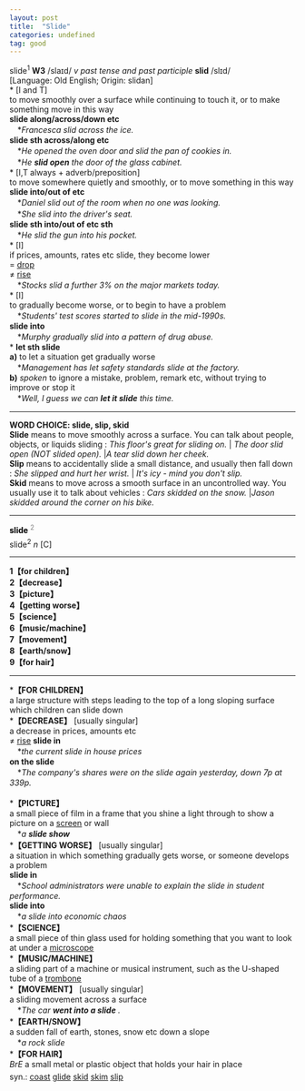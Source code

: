 ```yaml
---
layout: post
title:  "Slide"
categories: undefined
tag: good
---
```

<DIV style="MARGIN: 0px 0px 5px">slide<SUP>1</SUP> <B>W3</B> /slaɪd/ <I>v past tense and past participle</I> <B>slid</B> /slɪd/<BR>[Language: Old English; Origin: slidan]<BR>* [I and T] <BR>to move smoothly over a surface while continuing to touch it, or to make something move in this way<BR><B>slide along/across/down etc</B><BR>　*<I>Francesca slid across the ice.</I><BR><B>slide sth across/along etc</B><BR>　*<I>He opened the oven door and slid the pan of cookies in.</I><BR>　*<I>He <B>slid open</B> the door of the glass cabinet.</I><BR>* [I,T always + adverb/preposition] <BR>to move somewhere quietly and smoothly, or to move something in this way<BR><B>slide into/out of etc</B><BR>　*<I>Daniel slid out of the room when no one was looking.</I><BR>　*<I>She slid into the driver's seat.</I><BR><B>slide sth into/out of etc sth</B><BR>　*<I>He slid the gun into his pocket.</I><BR>* [I] <BR>if prices, amounts, rates etc slide, they become lower<BR>= <A href="{{ site.baseurl }}/drop"><U>drop</U></A><BR>≠ <A href="{{ site.baseurl }}/rise"><U>rise</U></A><BR>　*<I>Stocks slid a further 3% on the major markets today.</I><BR>* [I] <BR>to gradually become worse, or to begin to have a problem<BR>　*<I>Students' test scores started to slide in the mid-1990s.</I><BR><B>slide into</B><BR>　*<I>Murphy gradually slid into a pattern of drug abuse.</I><BR>* <B>let sth slide</B><BR><B>a)</B> to let a situation get gradually worse<BR>　*<I>Management has let safety standards slide at the factory.</I><BR><B>b)</B> <I>spoken</I> to ignore a mistake, problem, remark etc, without trying to improve or stop it<BR>　*<I>Well, I guess we can <B>let it slide</B> this time.</I>
<HR>
<B>WORD CHOICE: slide, slip, skid</B> <BR><B>Slide</B> means to move smoothly across a surface. You can talk about people, objects, or liquids sliding : <I>This floor's great for sliding on. </I>| <I>The door slid open (NOT slided open).</I> |<I>A tear slid down her cheek.</I> <BR><B>Slip</B> means to accidentally slide a small distance, and usually then fall down : <I>She slipped and hurt her wrist. </I>| <I>It's icy - mind you don't slip.</I> <BR><B>Skid</B> means to move across a smooth surface in an uncontrolled way. You usually use it to talk about vehicles : <I>Cars skidded on the snow. </I>|<I>Jason skidded around the corner on his bike.</I> 
<HR>
</DIV>
<DIV style="COLOR: #808080; MARGIN: 0px 0px 5px; LINE-HEIGHT: normal"><SPAN style="FONT-SIZE: 10.5pt; COLOR: #000000; LINE-HEIGHT: normal"><B>slide</B></SPAN> <SUP style="FONT-SIZE: 83%; LINE-HEIGHT: normal">2</SUP> </DIV>
<DIV style="MARGIN: 0px 0px 5px">slide<SUP>2</SUP> <I>n</I> [C] <BR>
<HR>
<B>1【for children】</B><BR><B>2【decrease】</B><BR><B>3【picture】</B><BR><B>4【getting worse】</B><BR><B>5【science】</B><BR><B>6【music/machine】</B><BR><B>7【movement】</B><BR><B>8【earth/snow】</B><BR><B>9【for hair】</B>
<HR>
*<B>【FOR CHILDREN】</B><BR>a large structure with steps leading to the top of a long sloping surface which children can slide down<BR>*<B>【DECREASE】</B> [usually singular]<BR>a decrease in prices, amounts etc<BR>≠ <A href="{{ site.baseurl }}/rise"><U>rise</U></A> <B>slide in</B><BR>　*<I>the current slide in house prices</I><BR><B>on the slide</B><BR>　*<I>The company's shares were on the slide again yesterday, down 7p at 339p.</I><BR><BR>*<B>【PICTURE】</B><BR>a small piece of film in a frame that you shine a light through to show a picture on a <A href="{{ site.baseurl }}/screen"><U>screen</U></A> or wall<BR>　*<I>a <B>slide show</B> </I><BR>*<B>【GETTING WORSE】</B> [usually singular]<BR>a situation in which something gradually gets worse, or someone develops a problem<BR><B>slide in</B><BR>　*<I>School administrators were unable to explain the slide in student performance.</I><BR><B>slide into</B><BR>　*<I>a slide into economic chaos</I><BR>*<B>【SCIENCE】</B><BR>a small piece of thin glass used for holding something that you want to look at under a <A href="{{ site.baseurl }}/microscope"><U>microscope</U></A><BR>*<B>【MUSIC/MACHINE】</B><BR>a sliding part of a machine or musical instrument, such as the U-shaped tube of a <A href="{{ site.baseurl }}/trombone"><U>trombone</U></A><BR>*<B>【MOVEMENT】</B> [usually singular]<BR>a sliding movement across a surface<BR>　*<I>The car <B>went into a slide</B> .</I><BR>*<B>【EARTH/SNOW】</B><BR>a sudden fall of earth, stones, snow etc down a slope<BR>　*<I>a rock slide</I><BR>*<B>【FOR HAIR】</B><BR><I>BrE</I> a small metal or plastic object that holds your hair in place</DIV>
<DIV style="MARGIN: 0px 0px 5px">
<DIV style="MARGIN: 4px 0px">syn.: <A href="{{ site.baseurl }}/coast"><U>coast</U></A> <A href="{{ site.baseurl }}/glide"><U>glide</U></A> <A href="{{ site.baseurl }}/skid"><U>skid</U></A> <A href="{{ site.baseurl }}/skim"><U>skim</U></A> <A href="{{ site.baseurl }}/slip"><U>slip</U></A></DIV></DIV>
